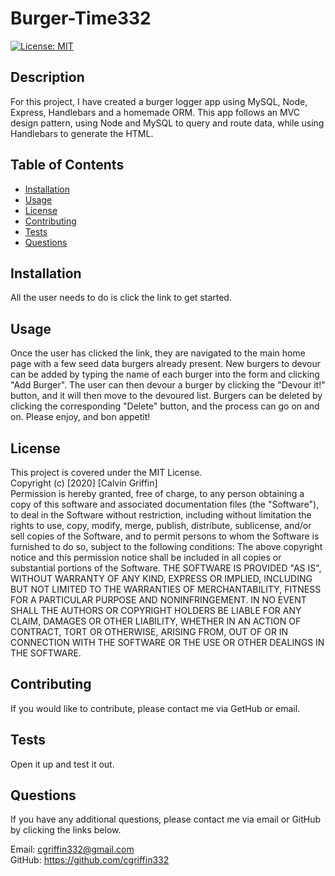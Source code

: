 # Burger-Time332
[![License: MIT](https://img.shields.io/badge/License-MIT-yellow.svg)](https://opensource.org/licenses/MIT)

## Description

For this project, I have created a burger logger app using MySQL, Node, Express, Handlebars and a homemade ORM. This app follows an MVC design pattern, using Node and MySQL to query and route data, while using Handlebars to generate the HTML.

## Table of Contents

* [Installation](#installation)
* [Usage](#usage)
* [License](#license)
* [Contributing](#Contributing)
* [Tests](#tests)
* [Questions](#questions)

## Installation

All the user needs to do is click the link to get started.

## Usage

Once the user has clicked the link, they are navigated to the main home page with a few seed data burgers already present. New burgers to devour can be added by typing the name of each burger into the form and clicking "Add Burger". The user can then devour a burger by clicking the "Devour it!" button, and it will then move to the devoured list. Burgers can be deleted by clicking the corresponding "Delete" button, and the process can go on and on. Please enjoy, and bon appetit!

## License

This project is covered under the MIT License. <br />
Copyright (c) [2020] [Calvin Griffin] <br />
Permission is hereby granted, free of charge, to any person obtaining a copy of this software and associated documentation files (the "Software"), to deal in the Software without restriction, including without limitation the rights to use, copy, modify, merge, publish, distribute, sublicense, and/or sell copies of the Software, and to permit persons to whom the Software is furnished to do so, subject to the following conditions:
The above copyright notice and this permission notice shall be included in all copies or substantial portions of the Software.
THE SOFTWARE IS PROVIDED "AS IS", WITHOUT WARRANTY OF ANY KIND, EXPRESS OR IMPLIED, INCLUDING BUT NOT LIMITED TO THE WARRANTIES OF MERCHANTABILITY, FITNESS FOR A PARTICULAR PURPOSE AND NONINFRINGEMENT. IN NO EVENT SHALL THE AUTHORS OR COPYRIGHT HOLDERS BE LIABLE FOR ANY CLAIM, DAMAGES OR OTHER LIABILITY, WHETHER IN AN ACTION OF CONTRACT, TORT OR OTHERWISE, ARISING FROM, OUT OF OR IN CONNECTION WITH THE SOFTWARE OR THE USE OR OTHER DEALINGS IN THE SOFTWARE.

## Contributing

If you would like to contribute, please contact me via GetHub or email.

## Tests

Open it up and test it out.

## Questions

If you have any additional questions, please contact me via email or GitHub by clicking the links below.

Email: cgriffin332@gmail.com <br />
GitHub: https://github.com/cgriffin332